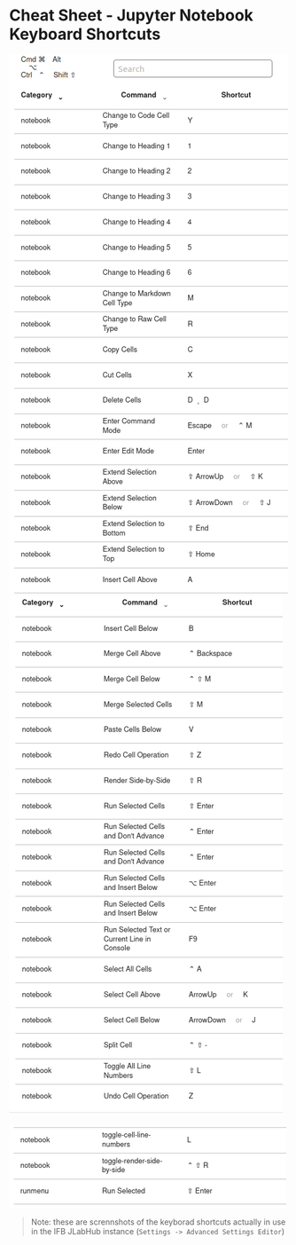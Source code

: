 # Cheat Sheet - Jupyter Notebook Keyboard Shortcuts
![Cat](./JupyterLab_keyboard_shortcuts_1.png) ![Cat](./JupyterLab_keyboard_shortcuts_2.png)

![Cat](./JupyterLab_keyboard_shortcuts_3.png)

>Note: these are scrennshots of the keyborad shortcuts actually in use in the IFB JLabHub instance (```Settings -> Advanced Settings Editor```)